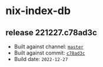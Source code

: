 # nix-index-db
## release 221227.c78ad3c
- Built against channel: [`master`](https://github.com/nixos/nixpkgs/tree/master)
- Built against commit: [`c78ad3c`](https://github.com/NixOS/nixpkgs/commit/c78ad3c4fa916adca2eba4650f6f4ba80d2f2755)
- Build date: `2022-12-27`

